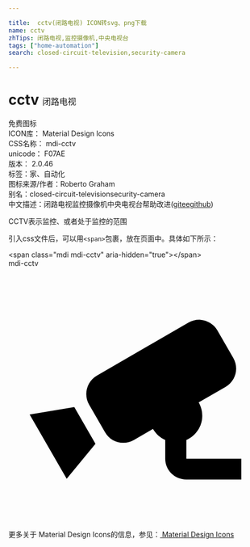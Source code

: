 ```yaml
---

title:  cctv(闭路电视) ICON转svg、png下载
name: cctv
zhTips: 闭路电视,监控摄像机,中央电视台
tags: ["home-automation"]
search: closed-circuit-television,security-camera

---
```


# cctv  <small style="font-size: 60%;font-weight: 100">闭路电视</small>


<div class="detail-page">
<p>
<span><span class="badge-success badge">免费图标</span> </span>
<br/>
<span>
ICON库：
<span class="badge-secondary badge">Material Design Icons</span> 
</span>
<br/>
<span>
CSS名称：
<span class="badge-secondary badge">mdi-cctv</span> 
</span>
<br/>
<span>
unicode：
<span class="badge-secondary badge">F07AE</span> 
<copy-btn content='F07AE' btn-title=""></copy-btn>
<copy-btn :content='String.fromCodePoint(parseInt("F07AE", 16))' btn-title="复制U"></copy-btn>
</span>
<br/>
<span>
版本：
<span class="badge-secondary badge">2.0.46</span> 
</span><br/><span>标签：<span class="badge-light badge"><router-link to="/tags/home-automation.html">家、自动化</router-link></span></span>
<br/>
<span>图标来源/作者：<span class="badge-light badge">Roberto Graham</span></span> 
<br/>
<span>别名：<span class="badge-light badge">closed-circuit-television</span><span class="badge-light badge">security-camera</span></span><br/><span class="zh-detail">中文描述：<span class="badge-primary badge">闭路电视</span><span class="badge-primary badge">监控摄像机</span><span class="badge-primary badge">中央电视台</span><span class="help-link"><span>帮助改进</span>(<a href="https://gitee.com/liuwave/icon-helper/edit/master/json/material/cctv.json" target="_blank" rel="noopener noreferrer">gitee</a><a href="https://github.com/liuwave/icon-helper/edit/master/json/material/cctv.json" target="_blank" rel="noopener noreferrer">github</a></span>)</span><br/>
</p>
</div><div class="description description alert alert-light">CCTV表示监控、或者处于监控的范围</div>
<div class="alert alert-dark">
  <i class="mdi mdi-cctv mdi-48px"></i>
  <i class="mdi mdi-cctv mdi-36px"></i>
  <i class="mdi mdi-cctv mdi-24px"></i>
  <i class="mdi mdi-cctv mdi-18px"></i>
</div>
<div>
  <p>引入css文件后，可以用<code>&lt;span&gt;</code>包裹，放在页面中。具体如下所示：    
  </p>
  <div class="alert alert-primary" style="font-size: 14px">
    &lt;span class="mdi mdi-cctv" aria-hidden="true"&gt;&lt;/span&gt;
    <copy-btn content='<span class="mdi mdi-cctv" aria-hidden="true"></span>'></copy-btn>
  </div>
  <div class="alert alert-secondary">
    <i class="mdi mdi-cctv"
    style="font-size: 24px"
    aria-hidden="true"></i> mdi-cctv
    <copy-btn content="mdi-cctv" btn-title="复制图标名称"></copy-btn>
  </div>
</div>
<div id="svg" class="svg-wrap">
<svg xmlns="http://www.w3.org/2000/svg" viewBox="0 0 24 24"><path d="M18.15,4.94C17.77,4.91 17.37,5 17,5.2L8.35,10.2C7.39,10.76 7.07,12 7.62,12.94L9.12,15.53C9.67,16.5 10.89,16.82 11.85,16.27L13.65,15.23C13.92,15.69 14.32,16.06 14.81,16.27V18.04C14.81,19.13 15.7,20 16.81,20H22V18.04H16.81V16.27C17.72,15.87 18.31,14.97 18.31,14C18.31,13.54 18.19,13.11 17.97,12.73L20.5,11.27C21.47,10.71 21.8,9.5 21.24,8.53L19.74,5.94C19.4,5.34 18.79,5 18.15,4.94M6.22,13.17L2,13.87L2.75,15.17L4.75,18.63L5.5,19.93L8.22,16.63L6.22,13.17Z" /></svg>
</div>
<detail full-name='mdi-cctv'></detail>
    
<div><p>更多关于 Material Design Icons的信息，参见：<a target="_blank" href="https://iconhelper.cn/material.html"> Material Design Icons</a>
</p></div>
